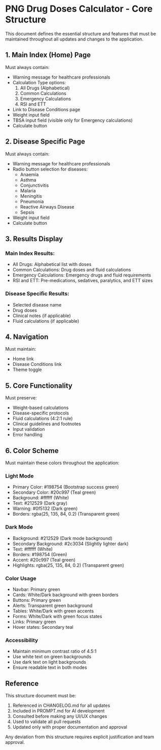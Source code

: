 # PNG Drug Doses Calculator - Core Structure

This document defines the essential structure and features that must be maintained throughout all updates and changes to the application.

## 1. Main Index (Home) Page
Must always contain:
- Warning message for healthcare professionals
- Calculation Type options:
  1. All Drugs (Alphabetical)
  2. Common Calculations
  3. Emergency Calculations
  4. RSI and ETT
- Link to Disease Conditions page
- Weight input field
- TBSA input field (visible only for Emergency calculations)
- Calculate button

## 2. Disease Specific Page
Must always contain:
- Warning message for healthcare professionals
- Radio button selection for diseases:
  - Anaemia
  - Asthma
  - Conjunctivitis
  - Malaria
  - Meningitis
  - Pneumonia
  - Reactive Airways Disease
  - Sepsis
- Weight input field
- Calculate button

## 3. Results Display
### Main Index Results:
- All Drugs: Alphabetical list with doses
- Common Calculations: Drug doses and fluid calculations
- Emergency Calculations: Emergency drugs and fluid requirements
- RSI and ETT: Pre-medications, sedatives, paralytics, and ETT sizes

### Disease Specific Results:
- Selected disease name
- Drug doses
- Clinical notes (if applicable)
- Fluid calculations (if applicable)

## 4. Navigation
Must maintain:
- Home link
- Disease Conditions link
- Theme toggle

## 5. Core Functionality
Must preserve:
- Weight-based calculations
- Disease-specific protocols
- Fluid calculations (4:2:1 rule)
- Clinical guidelines and footnotes
- Input validation
- Error handling

## 6. Color Scheme
Must maintain these colors throughout the application:

### Light Mode
- Primary Color: #198754 (Bootstrap success green)
- Secondary Color: #20c997 (Teal green)
- Background: #ffffff (White)
- Text: #212529 (Dark gray)
- Warning: #0f5132 (Dark green)
- Borders: rgba(25, 135, 84, 0.2) (Transparent green)

### Dark Mode
- Background: #212529 (Dark mode background)
- Secondary Background: #2c3034 (Slightly lighter dark)
- Text: #ffffff (White)
- Borders: #198754 (Green)
- Accent: #20c997 (Teal green)
- Highlights: rgba(25, 135, 84, 0.2) (Transparent green)

### Color Usage
- Navbar: Primary green
- Cards: White/Dark background with green borders
- Buttons: Primary green
- Alerts: Transparent green background
- Tables: White/Dark with green accents
- Forms: White/Dark with green focus states
- Links: Primary green
- Hover states: Secondary teal

### Accessibility
- Maintain minimum contrast ratio of 4.5:1
- Use white text on green backgrounds
- Use dark text on light backgrounds
- Ensure readable text in both modes

## Reference
This structure document must be:
1. Referenced in CHANGELOG.md for all updates
2. Included in PROMPT.md for AI development
3. Consulted before making any UI/UX changes
4. Used to validate all pull requests
5. Updated only with proper documentation and approval

Any deviation from this structure requires explicit justification and team approval.
